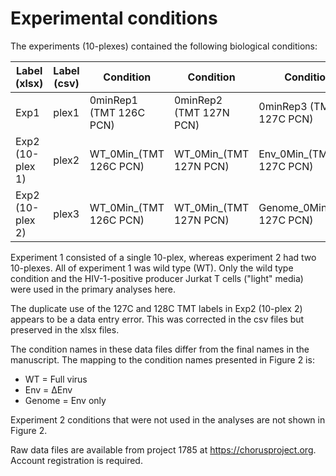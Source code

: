 # Experimental conditions

The experiments (10-plexes) contained the following biological conditions:

| Label (xlsx) | Label (csv) | Condition | Condition | Condition | Condition | Condition | Condition | Condition | Condition | Condition | Condition |
|---|---|---|---|---|---|---|---|---|---|---|---|
| Exp1 |  plex1 | 0minRep1 (TMT 126C PCN) | 0minRep2 (TMT 127N PCN) | 0minRep3 (TMT 127C PCN) | 0minRep4 (TMT 128N PCN) | 5minRep1 (TMT 128C PCN) | 5minRep2 (TMT 129N PCN) | 5minRep3 (TMT 129C PCN) | 60minRep1 (TMT 130N PCN) | 60minRep2 (TMT 130C PCN) | 60minRep3 (TMT 131N PCN) |
| Exp2 (10-plex 1) |  plex2 | WT_0Min_(TMT 126C PCN) | WT_0Min_(TMT 127N PCN) | Env_0Min_(TMT 127C PCN) | Env_0Min_(TMT 128N PCN) | WT_5Min_(TMT 128C PCN) | WT_5Min_(TMT 129N PCN) | Env_5Min_(TMT 129C PCN) | Env_5Min_(TMT 130N PCN) | Genome_5Min_(TMT 130C PCN) | Genome_5Min_(TMT 131N PCN) |
| Exp2 (10-plex 2) |  plex3 | WT_0Min_(TMT 126C PCN) | WT_0Min_(TMT 127N PCN) | Genome_0Min_(TMT 127C PCN) | Genome_0Min_(TMT 127C PCN) | WT_60Min_(TMT 128C PCN) | WT_60Min_(TMT 128C PCN) | Env_60Min_(TMT 129C PCN) | Env_60Min_(TMT 130N PCN) | Genome_60Min_(TMT 130C PCN) | Genome_60Min_(TMT 131N PCN) |

Experiment 1 consisted of a single 10-plex, whereas experiment 2 had two 10-plexes.
All of experiment 1 was wild type (WT).
Only the wild type condition and the HIV-1-positive producer Jurkat T cells ("light" media) were used in the primary analyses here.

The duplicate use of the 127C and 128C TMT labels in Exp2 (10-plex 2) appears to be a data entry error.
This was corrected in the csv files but preserved in the xlsx files.

The condition names in these data files differ from the final names in the manuscript.
The mapping to the condition names presented in Figure 2 is:
- WT = Full virus
- Env = ΔEnv
- Genome = Env only

Experiment 2 conditions that were not used in the analyses are not shown in Figure 2.

Raw data files are available from project 1785 at https://chorusproject.org.
Account registration is required.
